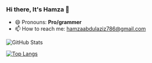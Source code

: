### Hi there, It's Hamza 👋

<!--
**hamzaazizofficial/hamzaazizofficial** is a ✨ _special_ ✨ repository because its `README.md` (this file) appears on your GitHub profile.

Here are some ideas to get you started:

- 🔭 I’m currently working on ...
- 🌱 I’m currently learning ...
- 👯 I’m looking to collaborate on ...
- 🤔 I’m looking for help with ...
- 💬 Ask me about ...
- 📫 How to reach me: ...
- 😄 Pronouns: ...
- ⚡ Fun fact: ...
-->
- 😄 Pronouns: **Pro/grammer**
- 📫 How to reach me: hamzaabdulaziz786@gmail.com

![GitHub Stats](https://github-readme-stats.vercel.app/api?username=hamzaazizofficial&theme=radical&count_private=true)
<!-- ![Hamza's GitHub stats](https://github-readme-stats.vercel.app/api?username=hamzaazizofficial&show_icons=true&theme=dracula) -->


[![Top Langs](https://github-readme-stats.vercel.app/api/top-langs/?username=hamzaazizofficial&theme=radical&layout=compact)](https://github.com/anuraghazra/github-readme-stats)
